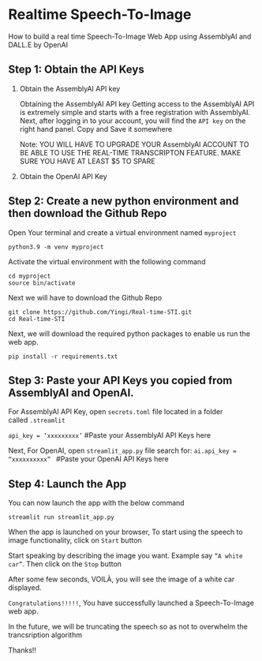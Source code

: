 # Realtime Speech-To-Image

How to build a real time Speech-To-Image Web App using AssemblyAI and DALL.E by OpenAI

## Step 1: Obtain the API Keys

1. Obtain the AssemblyAI API key

   Obtaining the AssemblyAI API key
   Getting access to the AssemblyAI API is extremely simple and starts with a free registration with AssemblyAI.
   Next, after logging in to your account, you will find the `API key` on the right hand panel. Copy and Save it somewhere

   Note: YOU WILL HAVE TO UPGRADE YOUR AssemblyAI ACCOUNT TO BE ABLE TO USE THE REAL-TIME TRANSCRIPTON FEATURE. MAKE SURE YOU HAVE AT LEAST $5 TO SPARE
   
2. Obtain the OpenAI API Key


## Step 2: Create a new python environment and then download the Github Repo

Open Your terminal and create a virtual environment named `myproject`

`python3.9 -m venv myproject`

Activate the virtual environment with the following command

```
cd myproject
source bin/activate
```

Next we will have to download the Github Repo

```
git clone https://github.com/Yingi/Real-time-STI.git
cd Real-time-STI
```

Next, we will download the required python packages to enable us run the web app.

`pip install -r requirements.txt`

## Step 3: Paste your API Keys you copied from AssemblyAI and OpenAI.

For AssemblyAI API Key, open `secrets.toml` file located in a folder called `.streamlit`

`api_key = ‘xxxxxxxxx’`     #Paste your AssemblyAI API Keys here

Next, For OpenAI, open `streamlit_app.py` file search for:
`ai.api_key = “xxxxxxxxxx” `   #Paste your OpenAI API Keys here


## Step 4: Launch the App

You can now launch the app with the below command

`streamlit run streamlit_app.py`

When the app is launched on your browser, To start using the speech to image functionality, click on `Start` button

Start speaking by describing the image you want. Example say `“A white car”`. Then click on the `Stop` button

After some few seconds, VOILÀ, you will see the image of a white car displayed.




`Congratulations!!!!!`, You have successfully launched a Speech-To-Image web app.

In the future, we will be truncating the speech so as not to overwhelm the trancsription algorithm

Thanks!!


